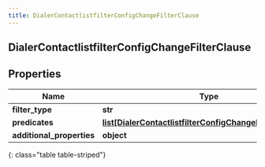 ```yaml
---
title: DialerContactlistfilterConfigChangeFilterClause
---
```

## DialerContactlistfilterConfigChangeFilterClause

## Properties

|Name | Type | Description | Notes|
|------------ | ------------- | ------------- | -------------|
| **filter_type** | **str** |  | [optional] |
| **predicates** | [**list[DialerContactlistfilterConfigChangeFilterPredicate]**](DialerContactlistfilterConfigChangeFilterPredicate.html) |  | [optional] |
| **additional_properties** | **object** |  | [optional] |
{: class="table table-striped"}



